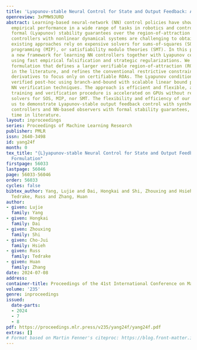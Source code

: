 ```yaml
---
title: 'Lyapunov-stable Neural Control for State and Output Feedback: A Novel Formulation'
openreview: 3xPMW9JURD
abstract: Learning-based neural-network (NN) control policies have shown impressive
  empirical performance in a wide range of tasks in robotics and control. However,
  formal (Lyapunov) stability guarantees over the region-of-attraction (ROA) for NN
  controllers with nonlinear dynamical systems are challenging to obtain, and most
  existing approaches rely on expensive solvers for sums-of-squares (SOS), mixed-integer
  programming (MIP), or satisfiability modulo theories (SMT). In this paper, we demonstrate
  a new framework for learning NN controllers together with Lyapunov certificates
  using fast empirical falsification and strategic regularizations. We propose a novel
  formulation that defines a larger verifiable region-of-attraction (ROA) than shown
  in the literature, and refines the conventional restrictive constraints on Lyapunov
  derivatives to focus only on certifiable ROAs. The Lyapunov condition is rigorously
  verified post-hoc using branch-and-bound with scalable linear bound propagation-based
  NN verification techniques. The approach is efficient and flexible, and the full
  training and verification procedure is accelerated on GPUs without relying on expensive
  solvers for SOS, MIP, nor SMT. The flexibility and efficiency of our framework allow
  us to demonstrate Lyapunov-stable output feedback control with synthesized NN-based
  controllers and NN-based observers with formal stability guarantees, for the first
  time in literature.
layout: inproceedings
series: Proceedings of Machine Learning Research
publisher: PMLR
issn: 2640-3498
id: yang24f
month: 0
tex_title: "{L}yapunov-stable Neural Control for State and Output Feedback: A Novel
  Formulation"
firstpage: 56033
lastpage: 56046
page: 56033-56046
order: 56033
cycles: false
bibtex_author: Yang, Lujie and Dai, Hongkai and Shi, Zhouxing and Hsieh, Cho-Jui and
  Tedrake, Russ and Zhang, Huan
author:
- given: Lujie
  family: Yang
- given: Hongkai
  family: Dai
- given: Zhouxing
  family: Shi
- given: Cho-Jui
  family: Hsieh
- given: Russ
  family: Tedrake
- given: Huan
  family: Zhang
date: 2024-07-08
address:
container-title: Proceedings of the 41st International Conference on Machine Learning
volume: '235'
genre: inproceedings
issued:
  date-parts:
  - 2024
  - 7
  - 8
pdf: https://proceedings.mlr.press/v235/yang24f/yang24f.pdf
extras: []
# Format based on Martin Fenner's citeproc: https://blog.front-matter.io/posts/citeproc-yaml-for-bibliographies/
---
```

